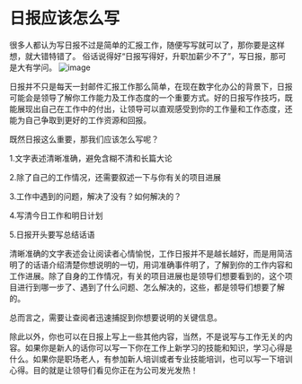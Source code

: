 # 日报应该怎么写

​
很多人都认为写日报不过是简单的汇报工作，随便写写就可以了，那你要是这样想，就大错特错了。
俗话说得好“日报写得好，升职加薪少不了”，写日报，那可是大有学问。
![image](https://user-images.githubusercontent.com/111840061/188096912-ff0bf1af-4671-4061-9901-92137f215cd9.png)



日报并不只是每天一封邮件汇报工作那么简单，在现在数字化办公的背景下，日报可能会是领导了解你工作能力及工作态度的一个重要方式。好的日报写作技巧，既能展现出自己在工作中的付出，让领导可以直观感受到你的工作量和工作态度，还能为自己争取到更好的工作资源和回报。

既然日报这么重要，那我们应该怎么写呢？

1.文字表述清晰准确，避免含糊不清和长篇大论

2.除了自己的工作情况，还需要叙述一下与你有关的项目进展

3.工作中遇到的问题，解决了没有？如何解决的？

4.写清今日工作和明日计划

5.日报开头要写总结话语

清晰准确的文字表述会让阅读者心情愉悦，工作日报并不是越长越好，而是用简洁明了的话语介绍清楚你想说明的一切，用词准确事件明了，了解到你的工作内容和工作进展。除了自身的工作情况，有关的项目进展也是领导们想要看到的，这个项目进行到哪一步了、遇到了什么问题、怎么解决的，这些，都是领导们想要了解的。

总而言之，需要让查阅者迅速捕捉到你想要说明的关键信息。

除此以外，你也可以在日报上写上一些其他内容，当然，不是说写与工作无关的内容。如果你是新人的话你可以写一下你在工作上新学习的技能和知识，学习心得是什么。如果你是职场老人，有参加新人培训或者专业技能培训，也可以写一下培训心得。目的就是让领导们看见你正在为公司发光发热！

​
